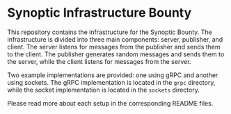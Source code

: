 # Synoptic Infrastructure Bounty

This repository contains the infrastructure for the Synoptic Bounty. The infrastructure is divided into three main components: server, publisher, and client. The server listens for messages from the publisher and sends them to the client. The publisher generates random messages and sends them to the server, while the client listens for messages from the server.

Two example implementations are provided: one using gRPC and another using sockets. The gRPC implementation is located in the `grpc` directory, while the socket implementation is located in the `sockets` directory.

Please read more about each setup in the corresponding README files.